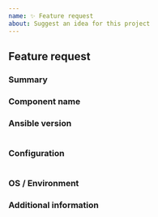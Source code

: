 ```yaml
---
name: ✨ Feature request
about: Suggest an idea for this project
---
```

## Feature request
<!--- Verify first that your feature was not already discussed on GitHub -->
<!--- This form is processed by Ansibot (machine), complete *all* sections as described -->

### Summary
<!--- Describe the new feature/improvement briefly below -->

### Component name
<!--- Write the name of the new feature, module, plugin or task below -->

### Ansible version
<!--- Paste verbatim output from "ansible --version" between quotes -->
```paste below

```

### Configuration
<!--- Paste verbatim output from "ansible-config dump --only-changed" between quotes -->
```paste below

```

### OS / Environment
<!--- Provide all relevant information below, eg. target OS versions, network device firmware, etc. -->

### Additional information
<!--- Describe how the feature would be used, why it is needed and what it would solve -->

<!--- Paste example playbooks or commands between quotes below -->
```yaml

```

<!--- HINT: You can also paste gist.github.com links for larger files -->
